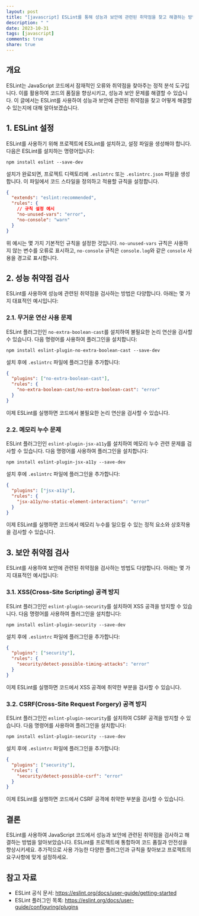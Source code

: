 ```yaml
---
layout: post
title: "[javascript] ESLint를 통해 성능과 보안에 관련된 취약점을 찾고 해결하는 방법"
description: " "
date: 2023-10-31
tags: [javascript]
comments: true
share: true
---
```


## 개요
ESLint는 JavaScript 코드에서 잠재적인 오류와 취약점을 찾아주는 정적 분석 도구입니다. 이를 활용하여 코드의 품질을 향상시키고, 성능과 보안 문제를 해결할 수 있습니다. 이 글에서는 ESLint를 사용하여 성능과 보안에 관련된 취약점을 찾고 어떻게 해결할 수 있는지에 대해 알아보겠습니다.

## 1. ESLint 설정

ESLint를 사용하기 위해 프로젝트에 ESLint를 설치하고, 설정 파일을 생성해야 합니다. 다음은 ESLint를 설치하는 명령어입니다:

```
npm install eslint --save-dev
```
  
설치가 완료되면, 프로젝트 디렉토리에 `.eslintrc` 또는 `.eslintrc.json` 파일을 생성합니다. 이 파일에서 코드 스타일을 정의하고 적용할 규칙을 설정합니다.

```json
{
  "extends": "eslint:recommended",
  "rules": {
    // 규칙 설정 예시
    "no-unused-vars": "error",
    "no-console": "warn"
  }
}
```

위 예시는 몇 가지 기본적인 규칙을 설정한 것입니다. `no-unused-vars` 규칙은 사용하지 않는 변수를 오류로 표시하고, `no-console` 규칙은 `console.log`와 같은 `console` 사용을 경고로 표시합니다.

## 2. 성능 취약점 검사

ESLint를 사용하여 성능에 관련된 취약점을 검사하는 방법은 다양합니다. 아래는 몇 가지 대표적인 예시입니다:

### 2.1. 무거운 연산 사용 문제

ESLint 플러그인인 `no-extra-boolean-cast`를 설치하여 불필요한 논리 연산을 검사할 수 있습니다. 다음 명령어를 사용하여 플러그인을 설치합니다:

```
npm install eslint-plugin-no-extra-boolean-cast --save-dev
```

설치 후에 `.eslintrc` 파일에 플러그인을 추가합니다:

```json
{
  "plugins": ["no-extra-boolean-cast"],
  "rules": {
    "no-extra-boolean-cast/no-extra-boolean-cast": "error"
  }
}
```

이제 ESLint를 실행하면 코드에서 불필요한 논리 연산을 검사할 수 있습니다.

### 2.2. 메모리 누수 문제

ESLint 플러그인인 `eslint-plugin-jsx-a11y`를 설치하여 메모리 누수 관련 문제를 검사할 수 있습니다. 다음 명령어를 사용하여 플러그인을 설치합니다:

```
npm install eslint-plugin-jsx-a11y --save-dev
```

설치 후에 `.eslintrc` 파일에 플러그인을 추가합니다:

```json
{
  "plugins": ["jsx-a11y"],
  "rules": {
    "jsx-a11y/no-static-element-interactions": "error"
  }
}
```

이제 ESLint를 실행하면 코드에서 메모리 누수를 일으킬 수 있는 정적 요소와 상호작용을 검사할 수 있습니다.

## 3. 보안 취약점 검사

ESLint를 사용하여 보안에 관련된 취약점을 검사하는 방법도 다양합니다. 아래는 몇 가지 대표적인 예시입니다:

### 3.1. XSS(Cross-Site Scripting) 공격 방지

ESLint 플러그인인 `eslint-plugin-security`를 설치하여 XSS 공격을 방지할 수 있습니다. 다음 명령어를 사용하여 플러그인을 설치합니다:

```
npm install eslint-plugin-security --save-dev
```

설치 후에 `.eslintrc` 파일에 플러그인을 추가합니다:

```json
{
  "plugins": ["security"],
  "rules": {
    "security/detect-possible-timing-attacks": "error"
  }
}
```

이제 ESLint를 실행하면 코드에서 XSS 공격에 취약한 부분을 검사할 수 있습니다.

### 3.2. CSRF(Cross-Site Request Forgery) 공격 방지

ESLint 플러그인인 `eslint-plugin-security`를 설치하여 CSRF 공격을 방지할 수 있습니다. 다음 명령어를 사용하여 플러그인을 설치합니다:

```
npm install eslint-plugin-security --save-dev
```

설치 후에 `.eslintrc` 파일에 플러그인을 추가합니다:

```json
{
  "plugins": ["security"],
  "rules": {
    "security/detect-possible-csrf": "error"
  }
}
```

이제 ESLint를 실행하면 코드에서 CSRF 공격에 취약한 부분을 검사할 수 있습니다.

## 결론

ESLint를 사용하여 JavaScript 코드에서 성능과 보안에 관련된 취약점을 검사하고 해결하는 방법을 알아보았습니다. ESLint를 프로젝트에 통합하여 코드 품질과 안전성을 향상시키세요. 추가적으로 사용 가능한 다양한 플러그인과 규칙을 찾아보고 프로젝트의 요구사항에 맞게 설정하세요.

## 참고 자료
- ESLint 공식 문서: https://eslint.org/docs/user-guide/getting-started
- ESLint 플러그인 목록: https://eslint.org/docs/user-guide/configuring/plugins